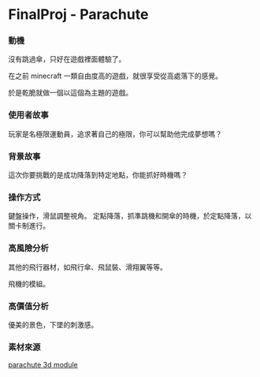 ﻿# FinalProj - Parachute

### 動機

沒有跳過傘，只好在遊戲裡面體驗了。

在之前 minecraft 一類自由度高的遊戲，就很享受從高處落下的感覺。

於是乾脆就做一個以這個為主題的遊戲。

### 使用者故事

玩家是名極限運動員，追求著自己的極限，你可以幫助他完成夢想嗎？

### 背景故事

這次你要挑戰的是成功降落到特定地點，你能抓好時機嗎？

### 操作方式

鍵盤操作，滑鼠調整視角。
定點降落，抓準跳機和開傘的時機，於定點降落，以關卡制進行。

### 高風險分析

其他的飛行器材，如飛行傘、飛鼠裝、滑翔翼等等。

飛機的模組。

### 高價值分析

優美的景色，下墜的刺激感。

### 素材來源

[parachute 3d module](https://www.turbosquid.com/3d-model/parachute)
